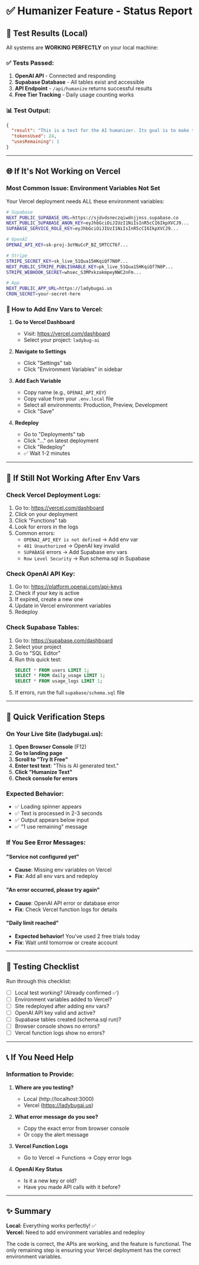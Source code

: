 # ✅ Humanizer Feature - Status Report

## 🧪 Test Results (Local)

All systems are **WORKING PERFECTLY** on your local machine:

### ✅ Tests Passed:
1. **OpenAI API** - Connected and responding
2. **Supabase Database** - All tables exist and accessible
3. **API Endpoint** - `/api/humanize` returns successful results
4. **Free Tier Tracking** - Daily usage counting works

### 📊 Test Output:
```json
{
  "result": "This is a test for the AI humanizer. Its goal is to make this text sound more natural and relatable.",
  "tokensUsed": 24,
  "usesRemaining": 1
}
```

---

## 🌐 If It's Not Working on Vercel

### Most Common Issue: Environment Variables Not Set

Your Vercel deployment needs ALL these environment variables:

```bash
# Supabase
NEXT_PUBLIC_SUPABASE_URL=https://sjdvdsneczqiwdnjjnss.supabase.co
NEXT_PUBLIC_SUPABASE_ANON_KEY=eyJhbGciOiJIUzI1NiIsInR5cCI6IkpXVCJ9...
SUPABASE_SERVICE_ROLE_KEY=eyJhbGciOiJIUzI1NiIsInR5cCI6IkpXVCJ9...

# OpenAI
OPENAI_API_KEY=sk-proj-3oYNuCcP_BZ_SMTCCT6f...

# Stripe
STRIPE_SECRET_KEY=sk_live_51Qua15HKqiQf7N0P...
NEXT_PUBLIC_STRIPE_PUBLISHABLE_KEY=pk_live_51Qua15HKqiQf7N0P...
STRIPE_WEBHOOK_SECRET=whsec_S3MPxkzakmpeyNWC2nFm...

# App
NEXT_PUBLIC_APP_URL=https://ladybugai.us
CRON_SECRET=your-secret-here
```

### 🔧 How to Add Env Vars to Vercel:

1. **Go to Vercel Dashboard**
   - Visit: https://vercel.com/dashboard
   - Select your project: `ladybug-ai`

2. **Navigate to Settings**
   - Click "Settings" tab
   - Click "Environment Variables" in sidebar

3. **Add Each Variable**
   - Copy name (e.g., `OPENAI_API_KEY`)
   - Copy value from your `.env.local` file
   - Select all environments: Production, Preview, Development
   - Click "Save"

4. **Redeploy**
   - Go to "Deployments" tab
   - Click "..." on latest deployment
   - Click "Redeploy"
   - ✅ Wait 1-2 minutes

---

## 🐛 If Still Not Working After Env Vars

### Check Vercel Deployment Logs:

1. Go to: https://vercel.com/dashboard
2. Click on your deployment
3. Click "Functions" tab
4. Look for errors in the logs
5. Common errors:
   - `OPENAI_API_KEY is not defined` → Add env var
   - `401 Unauthorized` → OpenAI key invalid
   - `SUPABASE` errors → Add Supabase env vars
   - `Row Level Security` → Run schema.sql in Supabase

### Check OpenAI API Key:

1. Go to: https://platform.openai.com/api-keys
2. Check if your key is active
3. If expired, create a new one
4. Update in Vercel environment variables
5. Redeploy

### Check Supabase Tables:

1. Go to: https://supabase.com/dashboard
2. Select your project
3. Go to "SQL Editor"
4. Run this quick test:
   ```sql
   SELECT * FROM users LIMIT 1;
   SELECT * FROM daily_usage LIMIT 1;
   SELECT * FROM usage_logs LIMIT 1;
   ```
5. If errors, run the full `supabase/schema.sql` file

---

## 🎯 Quick Verification Steps

### On Your Live Site (ladybugai.us):

1. **Open Browser Console** (F12)
2. **Go to landing page**
3. **Scroll to "Try It Free"**
4. **Enter test text**: "This is AI generated text."
5. **Click "Humanize Text"**
6. **Check console for errors**

### Expected Behavior:
- ✅ Loading spinner appears
- ✅ Text is processed in 2-3 seconds
- ✅ Output appears below input
- ✅ "1 use remaining" message

### If You See Error Messages:

#### "Service not configured yet"
- **Cause**: Missing env variables on Vercel
- **Fix**: Add all env vars and redeploy

#### "An error occurred, please try again"
- **Cause**: OpenAI API error or database error
- **Fix**: Check Vercel function logs for details

#### "Daily limit reached"
- **Expected behavior!** You've used 2 free trials today
- **Fix**: Wait until tomorrow or create account

---

## 🚀 Testing Checklist

Run through this checklist:

- [ ] Local test working? (Already confirmed ✅)
- [ ] Environment variables added to Vercel?
- [ ] Site redeployed after adding env vars?
- [ ] OpenAI API key valid and active?
- [ ] Supabase tables created (schema.sql run)?
- [ ] Browser console shows no errors?
- [ ] Vercel function logs show no errors?

---

## 📞 If You Need Help

### Information to Provide:

1. **Where are you testing?**
   - Local (http://localhost:3000)
   - Vercel (https://ladybugai.us)

2. **What error message do you see?**
   - Copy the exact error from browser console
   - Or copy the alert message

3. **Vercel Function Logs**
   - Go to Vercel → Functions → Copy error logs

4. **OpenAI Key Status**
   - Is it a new key or old?
   - Have you made API calls with it before?

---

## ✨ Summary

**Local:** Everything works perfectly! ✅  
**Vercel:** Need to add environment variables and redeploy

The code is correct, the APIs are working, and the feature is functional. The only remaining step is ensuring your Vercel deployment has the correct environment variables.

